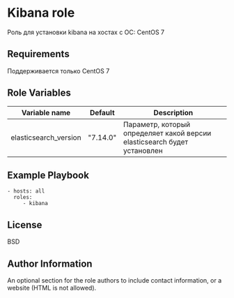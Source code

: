Kibana role
=========

Роль для установки kibana на хостах с ОС: CentOS 7

Requirements
------------

Поддерживается только CentOS 7

Role Variables
--------------


| Variable name | Default | Description |
|-----------------------|----------|-------------------------|
| elasticsearch_version | "7.14.0" | Параметр, который определяет какой версии elasticsearch будет установлен |

Example Playbook
----------------

    - hosts: all
      roles:
         - kibana

License
-------

BSD

Author Information
------------------

An optional section for the role authors to include contact information, or a website (HTML is not allowed).
